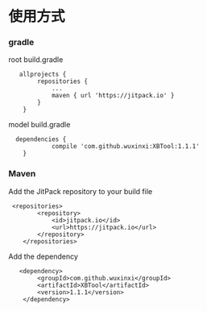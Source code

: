 # 使用方式
### gradle
root build.gradle<br>
<pre class=" kode language-css"><code class=" kode language-css">	<span class="token selector">allprojects </span><span class="token punctuation">{</span>
		<span class="token selector">repositories </span><span class="token punctuation">{</span>
			<span class="token selector">...
			maven </span><span class="token punctuation">{</span> url <span class="token string">'https://jitpack.io'</span> <span class="token punctuation">}</span>
		<span class="token punctuation">}</span>
	<span class="token punctuation">}</span></code></pre>
model build.gradle<br>
<pre class=" kode  language-css"><code id="depCodeGradle" class=" kode  language-css">	<span class="token selector">dependencies </span><span class="token punctuation">{</span>
	        compile <span class="token string">'com.github.wuxinxi:XBTool:1.1.1'</span>
	<span class="token punctuation">}</span>
</code></pre>
### Maven
Add the JitPack repository to your build file<br>
<pre class=" kode language-markup"><code class=" kode language-markup">	<span class="token tag"><span class="token tag"><span class="token punctuation">&lt;</span>repositories</span><span class="token punctuation">&gt;</span></span>
		<span class="token tag"><span class="token tag"><span class="token punctuation">&lt;</span>repository</span><span class="token punctuation">&gt;</span></span>
		    <span class="token tag"><span class="token tag"><span class="token punctuation">&lt;</span>id</span><span class="token punctuation">&gt;</span></span>jitpack.io<span class="token tag"><span class="token tag"><span class="token punctuation">&lt;/</span>id</span><span class="token punctuation">&gt;</span></span>
		    <span class="token tag"><span class="token tag"><span class="token punctuation">&lt;</span>url</span><span class="token punctuation">&gt;</span></span>https://jitpack.io<span class="token tag"><span class="token tag"><span class="token punctuation">&lt;/</span>url</span><span class="token punctuation">&gt;</span></span>
		<span class="token tag"><span class="token tag"><span class="token punctuation">&lt;/</span>repository</span><span class="token punctuation">&gt;</span></span>
	<span class="token tag"><span class="token tag"><span class="token punctuation">&lt;/</span>repositories</span><span class="token punctuation">&gt;</span></span></code></pre>
Add the dependency<br>
<pre class=" kode  language-markup"><code id="depCode" class="kode  language-markup">	<span class="token tag"><span class="token tag"><span class="token punctuation">&lt;</span>dependency</span><span class="token punctuation">&gt;</span></span>
	    <span class="token tag"><span class="token tag"><span class="token punctuation">&lt;</span>groupId</span><span class="token punctuation">&gt;</span></span>com.github.wuxinxi<span class="token tag"><span class="token tag"><span class="token punctuation">&lt;/</span>groupId</span><span class="token punctuation">&gt;</span></span>
	    <span class="token tag"><span class="token tag"><span class="token punctuation">&lt;</span>artifactId</span><span class="token punctuation">&gt;</span></span>XBTool<span class="token tag"><span class="token tag"><span class="token punctuation">&lt;/</span>artifactId</span><span class="token punctuation">&gt;</span></span>
	    <span class="token tag"><span class="token tag"><span class="token punctuation">&lt;</span>version</span><span class="token punctuation">&gt;</span></span>1.1.1<span class="token tag"><span class="token tag"><span class="token punctuation">&lt;/</span>version</span><span class="token punctuation">&gt;</span></span>
	<span class="token tag"><span class="token tag"><span class="token punctuation">&lt;/</span>dependency</span><span class="token punctuation">&gt;</span></span>
</code></pre>
	 
</code>
